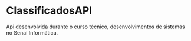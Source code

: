 # ClassificadosAPI
Api desenvolvida durante o curso técnico, desenvolvimentos de sistemas no Senai Informática. 
